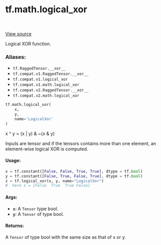 <div itemscope itemtype="http://developers.google.com/ReferenceObject">
<meta itemprop="name" content="tf.math.logical_xor" />
<meta itemprop="path" content="Stable" />
</div>

# tf.math.logical_xor

<!-- Insert buttons -->

<table class="tfo-notebook-buttons tfo-api" align="left">
</table>

<a target="_blank" href="/code/stable/tensorflow/python/ops/math_ops.py">View source</a>



<!-- Start diff -->
Logical XOR function.

### Aliases:

* `tf.RaggedTensor.__xor__`
* `tf.compat.v1.RaggedTensor.__xor__`
* `tf.compat.v1.logical_xor`
* `tf.compat.v1.math.logical_xor`
* `tf.compat.v2.RaggedTensor.__xor__`
* `tf.compat.v2.math.logical_xor`


``` python
tf.math.logical_xor(
    x,
    y,
    name='LogicalXor'
)
```



<!-- Placeholder for "Used in" -->

x ^ y = (x | y) & ~(x & y)

Inputs are tensor and if the tensors contains more than one element, an
element-wise logical XOR is computed.

#### Usage:



```python
x = tf.constant([False, False, True, True], dtype = tf.bool)
y = tf.constant([False, True, False, True], dtype = tf.bool)
z = tf.logical_xor(x, y, name="LogicalXor")
#  here z = [False  True  True False]
```

#### Args:


* <b>`x`</b>: A `Tensor` type bool.
* <b>`y`</b>: A `Tensor` of type bool.


#### Returns:

A `Tensor` of type bool with the same size as that of x or y.
